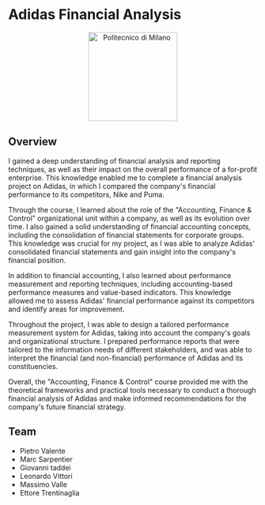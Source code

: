 # Adidas Financial Analysis

<p align="center">
    <img src="https://i.imgur.com/mPb3Qbd.gif" width="180" alt="Politecnico di Milano"/>
</p>

## Overview
 I gained a deep understanding of financial analysis and reporting techniques, as well as their impact on the overall performance of a for-profit enterprise. This knowledge enabled me to complete a financial analysis project on Adidas, in which I compared the company's financial performance to its competitors, Nike and Puma.

Through the course, I learned about the role of the "Accounting, Finance & Control" organizational unit within a company, as well as its evolution over time. I also gained a solid understanding of financial accounting concepts, including the consolidation of financial statements for corporate groups. This knowledge was crucial for my project, as I was able to analyze Adidas' consolidated financial statements and gain insight into the company's financial position.

In addition to financial accounting, I also learned about performance measurement and reporting techniques, including accounting-based performance measures and value-based indicators. This knowledge allowed me to assess Adidas' financial performance against its competitors and identify areas for improvement.

Throughout the project, I was able to design a tailored performance measurement system for Adidas, taking into account the company's goals and organizational structure. I prepared performance reports that were tailored to the information needs of different stakeholders, and was able to interpret the financial (and non-financial) performance of Adidas and its constituencies.

Overall, the "Accounting, Finance & Control" course provided me with the theoretical frameworks and practical tools necessary to conduct a thorough financial analysis of Adidas and make informed recommendations for the company's future financial strategy.

## Team
- Pietro Valente
- Marc Sarpentier
- Giovanni taddei
- Leonardo Vittori
- Massimo Valle
- Ettore Trentinaglia
